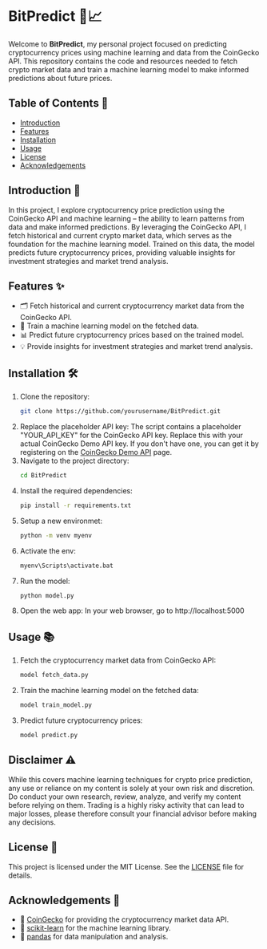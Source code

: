 # BitPredict 🚀📈

Welcome to **BitPredict**, my personal project focused on predicting cryptocurrency prices using machine learning and data from the CoinGecko API. This repository contains the code and resources needed to fetch crypto market data and train a machine learning model to make informed predictions about future prices.

## Table of Contents 📑

- [Introduction](#introduction)
- [Features](#features)
- [Installation](#installation)
- [Usage](#usage)
- [License](#license)
- [Acknowledgements](#acknowledgements)

## Introduction 🌟

In this project, I explore cryptocurrency price prediction using the CoinGecko API and machine learning – the ability to learn patterns from data and make informed predictions. By leveraging the CoinGecko API, I fetch historical and current crypto market data, which serves as the foundation for the machine learning model. Trained on this data, the model predicts future cryptocurrency prices, providing valuable insights for investment strategies and market trend analysis.

## Features ✨

- 🗂️ Fetch historical and current cryptocurrency market data from the CoinGecko API.
- 🤖 Train a machine learning model on the fetched data.
- 📊 Predict future cryptocurrency prices based on the trained model.
- 💡 Provide insights for investment strategies and market trend analysis.

## Installation 🛠️

1. Clone the repository:
    ```bash
    git clone https://github.com/yourusername/BitPredict.git
    ```
2. Replace the placeholder API key: The script contains a placeholder "YOUR_API_KEY" for the CoinGecko API key. Replace this with your actual CoinGecko Demo API key. If you don't have one, you can get it by registering on the [CoinGecko Demo API](https://www.coingecko.com/en/api?utm_campaign=learn&utm_content=bitcoin-price-prediction-machine-learning) page.
2. Navigate to the project directory:
    ```bash
    cd BitPredict
    ```
3. Install the required dependencies:
    ```bash
    pip install -r requirements.txt
    ```
4. Setup a new environmet:
    ```bash
    python -m venv myenv
    ```
5. Activate the env:
    ```bash
    myenv\Scripts\activate.bat
    ```
6. Run the model:
    ```bash
    python model.py
    ```
7. Open the web app: In your web browser, go to http://localhost:5000

## Usage 📚

1. Fetch the cryptocurrency market data from CoinGecko API:
    ```bash
    model fetch_data.py
    ```
2. Train the machine learning model on the fetched data:
    ```bash
    model train_model.py
    ```
3. Predict future cryptocurrency prices:
    ```bash
    model predict.py
    ```

## Disclaimer ⚠️

While this covers machine learning techniques for crypto price prediction, any use or reliance on my content is solely at your own risk and discretion. Do conduct your own research, review, analyze, and verify my content before relying on them. Trading is a highly risky activity that can lead to major losses, please therefore consult your financial advisor before making any decisions.

## License 📄

This project is licensed under the MIT License. See the [LICENSE](LICENSE) file for details.

## Acknowledgements 🌈

- 🙏 [CoinGecko](https://www.coingecko.com/) for providing the cryptocurrency market data API.
- 🤗 [scikit-learn](https://scikit-learn.org/) for the machine learning library.
- 🐼 [pandas](https://pandas.pydata.org/) for data manipulation and analysis.
